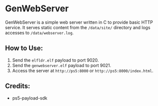 # GenWebServer

GenWebServer is a simple web server written in C to provide basic HTTP service. It serves static content from the `/data/site/` directory and logs accesses to `/data/webserver.log`.

## How to Use:

1. Send the `elfldr.elf` payload to port 9020.
2. Send the `genwebserver.elf` payload to port 9021.
3. Access the server at `http://ps5:8000` or `http://ps5:8000/index.html`.

## Credits:

- ps5-payload-sdk
